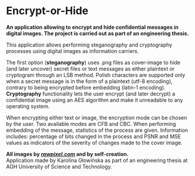 # Encrypt-or-Hide
**An application allowing to encrypt and hide confidential messages in digital images. The project is carried out as part of an engineering thesis.**

This application allows performing steganography and cryptography processes using digital images as information carriers.

The first option (**steganography**) uses .png files as cover-image to hide (and later uncover) secret files or text messages as either plaintext or cryptogram through an LSB method. Polish characters are supported only when a secret message is in the form of a plaintext (utf-8 encoding), contrary to being encrypted before embedding (latin-1 encoding).
</br>**Cryptography** functionality lets the user encrypt (and later decrypt) a confidential image using an AES algorithm and make it unreadable to any operating system.

When encrypting either text or image, the encryption mode can be chosen by the user. Two available modes are CFB and CBC.
When performing embedding of the message, statistics of the process are given. Information includes: percentage of bits changed in the process and PSNR and MSE values as indicators of the severity of changes made to the cover image.

**All images by *[rawpixel.com](https://www.rawpixel.com/)* and by self-creation.**</br>
Application made by Karolina Głowińska as part of an engineering thesis at AGH University of Science and Technology.
